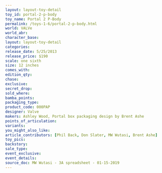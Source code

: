 ```yaml
---
layout: layout-toy-detail 
toy_id: portal-2-p-body
toy_name: Portal 2 P-Body
permalink: /toys-1-6/portal-2-p-body.html
world: VALVe
world_abr: 
character_base: 
layout: layout-toy-detail
categories: 
release_date: 5/25/2013
release_price: $190 
scale: one sixth
size: 12 inches
comes_with: 
edition_qty: 
chase: 
exclusive: 
secret_drop: 
sold_where: 
bamba_points: 
packaging_type: 
product_code: 000PAP
designer: Valve
makers: Ashley Wood, Portal box packaging design by Brent Ashe
points_of_articulation: 
variants: 
you_might_also_like: 
article_contributors: [Phil Back, Don Slater, MW Wutasi, Brent Ashe]
toy_pics: 
backstory: 
sale_type: 
event_exclusive: 
event_details: 
source_doc: MW Wutasi - 3A spreadsheet - 01-15-2019
---
```


